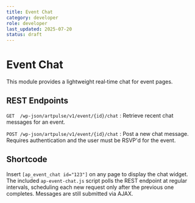 ```yaml
---
title: Event Chat
category: developer
role: developer
last_updated: 2025-07-20
status: draft
---
```

# Event Chat

This module provides a lightweight real‑time chat for event pages.

## REST Endpoints

`GET  /wp-json/artpulse/v1/event/{id}/chat`
: Retrieve recent chat messages for an event.

`POST /wp-json/artpulse/v1/event/{id}/chat`
: Post a new chat message. Requires authentication and the user must be RSVP'd for the event.

## Shortcode

Insert `[ap_event_chat id="123"]` on any page to display the chat widget.
The included `ap-event-chat.js` script polls the REST endpoint at regular intervals,
scheduling each new request only after the previous one completes. Messages are still submitted via AJAX.